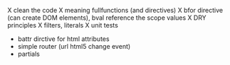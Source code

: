 X clean the code
X meaning fullfunctions (and directives)
X bfor directive (can create DOM elements), bval reference the scope values
X DRY principles
X filters, literals
X unit tests
- battr dirctive for html attributes
- simple router (url html5 change event)
- partials
